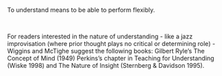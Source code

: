 <p><span style=font-weight: 400;>To understand</span><span style=font-weight: 400;> means to be able to perform flexibly.</span></p>  <p> </p>  <p><span style=font-weight: 400;>For readers interested in the nature of understanding - like a jazz improvisation (where prior thought plays no critical or determining role) - Wiggins and McTighe suggest the following books: Gilbert Ryle’s The Concept of Mind (1949) Perkins’s chapter in Teaching for Understanding (Wiske 1998) and The Nature of Insight (Sternberg &amp; Davidson 1995).</span></p>